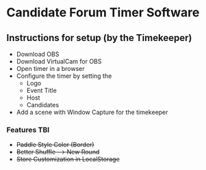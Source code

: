 # Candidate Forum Timer Software

## Instructions for setup (by the Timekeeper)

* Download OBS
* Download VirtualCam for OBS
* Open timer in a browser
* Configure the timer by setting the
  * Logo
  * Event Title
  * Host
  * Candidates
* Add a scene with Window Capture for the timekeeper

### Features TBI

* ~~Paddle Style Color (Border)~~
* ~~Better Shuffle --> New Round~~
* ~~Store Customization in LocalStorage~~
